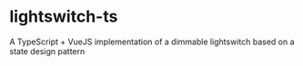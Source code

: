 # lightswitch-ts
A TypeScript + VueJS implementation of a dimmable lightswitch based on a state design pattern
